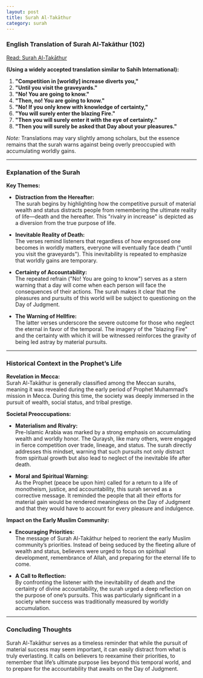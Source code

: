 ```yaml
---
layout: post
title: Surah Al-Takāthur
category: surah
---
```


### English Translation of Surah Al-Takāthur (102)

[Read: Surah Al-Takāthur](https://quran.com/en/at-takathur)

**(Using a widely accepted translation similar to Sahih International):**

1. **"Competition in [worldly] increase diverts you,"**  
2. **"Until you visit the graveyards."**  
3. **"No! You are going to know."**  
4. **"Then, no! You are going to know."**  
5. **"No! If you only knew with knowledge of certainty,"**  
6. **"You will surely enter the blazing Fire."**  
7. **"Then you will surely enter it with the eye of certainty."**  
8. **"Then you will surely be asked that Day about your pleasures."**

*Note:* Translations may vary slightly among scholars, but the essence remains that the surah warns against being overly preoccupied with accumulating worldly gains.

---

### Explanation of the Surah

**Key Themes:**

- **Distraction from the Hereafter:**  
  The surah begins by highlighting how the competitive pursuit of material wealth and status distracts people from remembering the ultimate reality of life—death and the hereafter. This "rivalry in increase" is depicted as a diversion from the true purpose of life.

- **Inevitable Reality of Death:**  
  The verses remind listeners that regardless of how engrossed one becomes in worldly matters, everyone will eventually face death ("until you visit the graveyards"). This inevitability is repeated to emphasize that worldly gains are temporary.

- **Certainty of Accountability:**  
  The repeated refrain ("No! You are going to know") serves as a stern warning that a day will come when each person will face the consequences of their actions. The surah makes it clear that the pleasures and pursuits of this world will be subject to questioning on the Day of Judgment.

- **The Warning of Hellfire:**  
  The latter verses underscore the severe outcome for those who neglect the eternal in favor of the temporal. The imagery of the "blazing Fire" and the certainty with which it will be witnessed reinforces the gravity of being led astray by material pursuits.

---

### Historical Context in the Prophet’s Life

**Revelation in Mecca:**  
Surah Al-Takāthur is generally classified among the Meccan surahs, meaning it was revealed during the early period of Prophet Muhammad’s mission in Mecca. During this time, the society was deeply immersed in the pursuit of wealth, social status, and tribal prestige.

**Societal Preoccupations:**  
- **Materialism and Rivalry:**  
  Pre-Islamic Arabia was marked by a strong emphasis on accumulating wealth and worldly honor. The Quraysh, like many others, were engaged in fierce competition over trade, lineage, and status. The surah directly addresses this mindset, warning that such pursuits not only distract from spiritual growth but also lead to neglect of the inevitable life after death.
  
- **Moral and Spiritual Warning:**  
  As the Prophet (peace be upon him) called for a return to a life of monotheism, justice, and accountability, this surah served as a corrective message. It reminded the people that all their efforts for material gain would be rendered meaningless on the Day of Judgment and that they would have to account for every pleasure and indulgence.

**Impact on the Early Muslim Community:**  
- **Encouraging Priorities:**  
  The message of Surah Al-Takāthur helped to reorient the early Muslim community’s priorities. Instead of being seduced by the fleeting allure of wealth and status, believers were urged to focus on spiritual development, remembrance of Allah, and preparing for the eternal life to come.
  
- **A Call to Reflection:**  
  By confronting the listener with the inevitability of death and the certainty of divine accountability, the surah urged a deep reflection on the purpose of one’s pursuits. This was particularly significant in a society where success was traditionally measured by worldly accumulation.

---

### Concluding Thoughts

Surah Al-Takāthur serves as a timeless reminder that while the pursuit of material success may seem important, it can easily distract from what is truly everlasting. It calls on believers to reexamine their priorities, to remember that life’s ultimate purpose lies beyond this temporal world, and to prepare for the accountability that awaits on the Day of Judgment.
